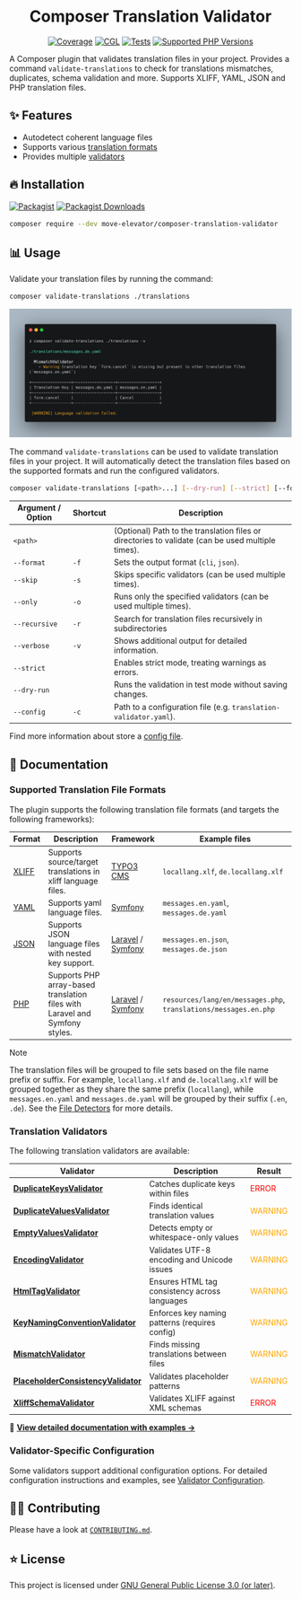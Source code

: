 <div align="center">

# Composer Translation Validator

[![Coverage](https://img.shields.io/coverallsCoverage/github/move-elevator/composer-translation-validator?logo=coveralls)](https://coveralls.io/github/move-elevator/composer-translation-validator)
[![CGL](https://img.shields.io/github/actions/workflow/status/move-elevator/composer-translation-validator/cgl.yml?label=cgl&logo=github)](https://github.com/move-elevator/composer-translation-validator/actions/workflows/cgl.yml)
[![Tests](https://img.shields.io/github/actions/workflow/status/move-elevator/composer-translation-validator/tests.yml?label=tests&logo=github)](https://github.com/move-elevator/composer-translation-validator/actions/workflows/tests.yml)
[![Supported PHP Versions](https://img.shields.io/packagist/dependency-v/move-elevator/composer-translation-validator/php?logo=php)](https://packagist.org/packages/move-elevator/composer-translation-validator)

</div>

A Composer plugin that validates translation files in your project.
Provides a command `validate-translations` to check for translations mismatches, duplicates, schema validation and more.
Supports XLIFF, YAML, JSON and PHP translation files.

## ✨ Features

* Autodetect coherent language files
* Supports various [translation formats](#supported-translation-file-formats)
* Provides multiple [validators](#translation-validators)

## 🔥 Installation

[![Packagist](https://img.shields.io/packagist/v/move-elevator/composer-translation-validator?label=version&logo=packagist)](https://packagist.org/packages/move-elevator/composer-translation-validator)
[![Packagist Downloads](https://img.shields.io/packagist/dt/move-elevator/composer-translation-validator?color=brightgreen)](https://packagist.org/packages/move-elevator/composer-translation-validator)


```bash
composer require --dev move-elevator/composer-translation-validator
```

## 📊 Usage

Validate your translation files by running the command:

```bash
composer validate-translations ./translations
```

![console.png](docs/console.png)

The command `validate-translations` can be used to validate translation files in your project. It will automatically detect the translation files based on the supported formats and run the configured validators.

```bash
composer validate-translations [<path>...] [--dry-run] [--strict] [--format|-f <cli|json>] [--skip|-s <VALIDATOR>...] [--only|-o <VALIDATOR>...] [--recursive|-r] [--verbose|-v] [--config|-c <CONFIG>]```
```

| Argument / Option | Shortcut | Description                                                                                       |
|-------------------|----------|---------------------------------------------------------------------------------------------------|
| `<path>`          |          | (Optional) Path to the translation files or directories to validate (can be used multiple times). |
| `--format`        | `-f`     | Sets the output format (`cli`, `json`).                                                           |
| `--skip`          | `-s`     | Skips specific validators (can be used multiple times).                                           |
| `--only`          | `-o`     | Runs only the specified validators (can be used multiple times).                                  |
| `--recursive`     | `-r`     | Search for translation files recursively in subdirectories                                  |
| `--verbose`       | `-v`     | Shows additional output for detailed information.                                                 |
| `--strict`        |          | Enables strict mode, treating warnings as errors.                                                 |
| `--dry-run`       |          | Runs the validation in test mode without saving changes.                                          |
| `--config`        | `-c`     | Path to a configuration file (e.g. `translation-validator.yaml`).                                 |

Find more information about store a [config file](docs/config-file.md).

## 📝 Documentation

### Supported Translation File Formats

The plugin supports the following translation file formats (and targets the following frameworks):

| Format                                       | Description                                                                                                  | Framework | Example files                          |
|----------------------------------------------|--------------------------------------------------------------------------------------------------------------|-----------|----------------------------------------|
| [XLIFF](https://en.wikipedia.org/wiki/XLIFF) | Supports source/target translations in xliff language files. | [TYPO3 CMS](https://typo3.org/)          | `locallang.xlf`, `de.locallang.xlf`    |
| [YAML](https://en.wikipedia.org/wiki/YAML)   | Supports yaml language files.                     | [Symfony](https://symfony.com/)          | `messages.en.yaml`, `messages.de.yaml` |
| [JSON](https://en.wikipedia.org/wiki/JSON)   | Supports JSON language files with nested key support.                     | [Laravel](https://laravel.com/) / [Symfony](https://symfony.com/)         | `messages.en.json`, `messages.de.json` |
| [PHP](https://www.php.net/manual/en/language.types.array.php)   | Supports PHP array-based translation files with Laravel and Symfony styles.                     | [Laravel](https://laravel.com/) / [Symfony](https://symfony.com/)         | `resources/lang/en/messages.php`, `translations/messages.en.php` |

> [!NOTE]
> The translation files will be grouped to file sets based on the file name prefix or suffix. For example, `locallang.xlf` and `de.locallang.xlf` will be grouped together as they share the same prefix (`locallang`), while `messages.en.yaml` and `messages.de.yaml` will be grouped by their suffix (`.en`, `.de`). See the [File Detectors](docs/file-detector.md) for more details.

### Translation Validators

The following translation validators are available:

| Validator | Description | Result |
|-----------|-------------|---------|
| **[DuplicateKeysValidator](docs/validators.md#duplicatekeysvalidator)** | Catches duplicate keys within files | <span style="color:red">ERROR</span> |
| **[DuplicateValuesValidator](docs/validators.md#duplicatevaluesvalidator)** | Finds identical translation values | <span style="color:orange">WARNING</span> |
| **[EmptyValuesValidator](docs/validators.md#emptyvaluesvalidator)** | Detects empty or whitespace-only values | <span style="color:orange">WARNING</span> |
| **[EncodingValidator](docs/validators.md#encodingvalidator)** | Validates UTF-8 encoding and Unicode issues | <span style="color:orange">WARNING</span> |
| **[HtmlTagValidator](docs/validators.md#htmltagvalidator)** | Ensures HTML tag consistency across languages | <span style="color:orange">WARNING</span> |
| **[KeyNamingConventionValidator](docs/validators.md#keynamingconventionvalidator)** | Enforces key naming patterns (requires config) | <span style="color:orange">WARNING</span> |
| **[MismatchValidator](docs/validators.md#mismatchvalidator)** | Finds missing translations between files | <span style="color:orange">WARNING</span> |
| **[PlaceholderConsistencyValidator](docs/validators.md#placeholderconsistencyvalidator)** | Validates placeholder patterns | <span style="color:orange">WARNING</span> |
| **[XliffSchemaValidator](docs/validators.md#xliffschemavalidator)** | Validates XLIFF against XML schemas | <span style="color:red">ERROR</span> |

📖 **[View detailed documentation with examples →](docs/validators.md)**

### Validator-Specific Configuration

Some validators support additional configuration options. For detailed configuration instructions and examples, see [Validator Configuration](docs/validator-configuration.md).

## 🧑‍💻 Contributing

Please have a look at [`CONTRIBUTING.md`](CONTRIBUTING.md).

## ⭐ License

This project is licensed under [GNU General Public License 3.0 (or later)](LICENSE).
